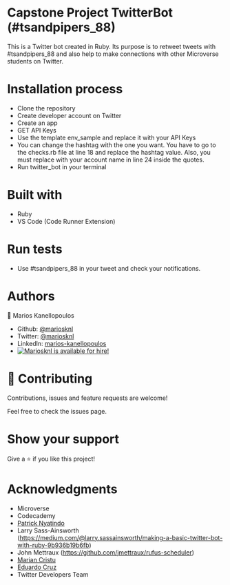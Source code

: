 # Capstone Project TwitterBot (#tsandpipers_88)
This is a Twitter bot created in Ruby.
Its purpose is to retweet tweets with #tsandpipers_88 and also help to make connections with other Microverse students on Twitter. 

# Installation process
- Clone the repository
- Create developer account on Twitter
- Create an app
- GET API Keys
- Use the template env_sample and replace it with your API Keys
- You can change the hashtag with the one you want. You have to go to the checks.rb file at line 18 and replace the hashtag value. Also, 
  you must replace with your account name in line 24 inside the quotes. 
- Run twitter_bot in your terminal

# Built with
 - Ruby
 - VS Code (Code Runner Extension)

 # Run tests
 - Use #tsandpipers_88 in your tweet and check your notifications.

# Authors

👤 Marios Kanellopoulos
- Github: [@mariosknl](https://github.com/mariosknl)
- Twitter: [@mariosknl](https://twitter.com/MariosKnl)
- Linkedln: [marios-kanellopoulos](https://www.linkedin.com/in/marios-kanellopoulos-a99332181/)
- [![Mariosknl is available for hire!](http://hireable.me/mariosknl)](http://hireable.me/p/mariosknl)

# 🤝 Contributing
Contributions, issues and feature requests are welcome!

Feel free to check the issues page.

# Show your support
Give a ⭐️ if you like this project!

# Acknowledgments
- Microverse
- Codecademy
- [Patrick Nyatindo](https://twitter.com/nyatindopatrick)
- Larry Sass-Ainsworth (https://medium.com/@larry.sassainsworth/making-a-basic-twitter-bot-with-ruby-9b936b19b6fb)
- John Mettraux (https://github.com/jmettraux/rufus-scheduler)
- [Marian Cristu](https://github.com/mariancristu)
- [Eduardo Cruz](https://github.com/EdCrux)
- Twitter Developers Team
